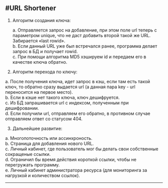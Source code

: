 #URL Shortener
---

1. Алгоритм создания ключа:  
  
      a. Отправляется запрос на добавление, при этом поле url теперь с параметром unique, что не даст добавить второй такой же URL. Забирается «last rowid».  
      b. Если данный URL уже был встречался ранее, программа делает запрос в БД и получает rowid.  
      с. При помощи алгоритма MD5 хэшируем id и передаем его в качестве ключа обратно.  

2. Алгоритм перехода по ключу:  
  
a. После получения ключа, идет запрос в кэш, если там есть такой ключ, то обратно сразу выдается url (а данная пара key - url переносится на первое место).  
b. Если в кэше нет такого ключа, ключ дешифруется.  
c. Из БД запрашивается url с индексом, полученным при дешифровании.  
d. Если получили url, отправляем его обратно, в противном случае отправляем ответ со статусом 404.  

3. Дальнейшее развитие:
  
  a. Многопоточность или ассинхроность.  
  b. Страница для добавления нового URL.  
  c. Личный кабинет, где пользователь мог бы делать свои собственные сокращеные ссылки.  
  d. Ограничил бы время действия короткой ссылки, чтобы не перегружать программу.  
  e. Личный кабинет администратора ресурса (для мониторинга за нагрузкой и количеством ссылок).  

---
